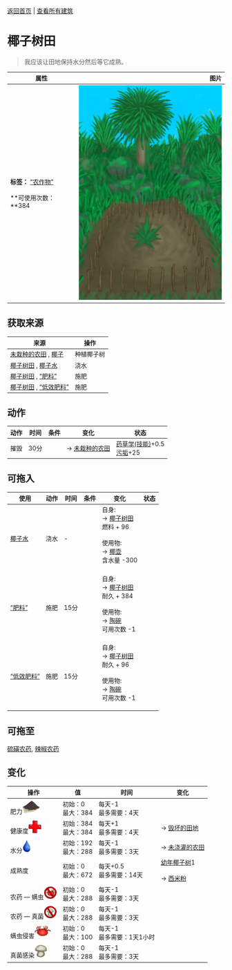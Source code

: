 [返回首页](index.md)   |  [查看所有建筑](building.md)
# 椰子树田  
> 我应该让田地保持水分然后等它成熟。  
  
  属性  |   图片   
 ----  |  ----:   
 **标签：**	[“农作物”](tag_Crop.md)<br><br>**可使用次数：**384  |  ![](Sprite/CropPlotGrowing.png)   
  
## 获取来源  
来源  |  操作  
----  |  ----  
[未栽种的农田](CropPlotEmpty.md) , [椰子](Coconut.md)  |  种植椰子树  
[椰子树田](CropPlotPalmTree.md) , [椰子水](LQ_CoconutWater.md)  |  浇水  
[椰子树田](CropPlotPalmTree.md) , [“肥料”](tag_Fertilizer.md)  |  施肥  
[椰子树田](CropPlotPalmTree.md) , [“低效肥料”](tag_FertilizerWeak.md)  |  施肥  
## 动作  
动作  |  时间  |  条件  |  变化  |  状态  
----  |  ----  |  ----  |  ----  |  ----  
摧毁  |  30分  |    |  → [未栽种的农田](CropPlotEmpty.md)<br>  |  [药草学(技能)](Skill_Herbology.md)+0.5<br>[污垢](Filth.md)+25  
## 可拖入  
使用  |  动作  |  时间  |  条件  |  变化  |  状态  
----  |  ----  |  ----  |  ----  |  ----  |  ----  
[椰子水](LQ_CoconutWater.md)  |  浇水  |  -  |    |  自身:<br>→ [椰子树田](CropPlotPalmTree.md)<br>燃料 + 96<br><br>使用物:<br>→ [椰壶](CoconutFlask.md)<br>含水量  -300<br><br>  |    
[“肥料”](tag_Fertilizer.md)  |  施肥  |  15分  |    |  自身:<br>→ [椰子树田](CropPlotPalmTree.md)<br>耐久 + 384<br><br>使用物:<br>→ [陶碗](ClayBowl.md)<br>可用次数  -1<br><br>  |    
[“低效肥料”](tag_FertilizerWeak.md)  |  施肥  |  15分  |    |  自身:<br>→ [椰子树田](CropPlotPalmTree.md)<br>耐久 + 96<br><br>使用物:<br>→ [陶碗](ClayBowl.md)<br>可用次数  -1<br><br>  |    
## 可拖至  
[硫磺农药](LQ_PesticideBrimstone.md), [辣椒农药](LQ_PesticideChilli.md)  
## 变化  
操作  |  值  |  时间  |  变化  
----  |  ----  |  ----  |  ----  
肥力<img decoding="async" src="Sprite/FineDirt.png" style="height:30px;">  |  初始：0<br>最大：384  |  每天-1<br>最多需要：4天  |    
健康度<img decoding="async" src="Sprite/Health.png" style="height:30px;">  |  初始：384<br>最大：384  |  每天+1<br>最多需要：4天  |  → [毁坏的田地](CropPlotRuined.md)  
水分<img decoding="async" src="Sprite/Thirst.png" style="height:30px;">  |  初始：192<br>最大：288  |  每天-1<br>最多需要：3天  |  → [未浇灌的农田](CropPlotDry.md)  
成熟度  |  初始：0<br>最大：672  |  每天+0.5<br>最多需要：14天  |  [幼年椰子树](PalmTreeYoung.md)1 <br><br>→ [西米粉](SagoFlour.md)  
农药 — 螨虫<img decoding="async" src="Sprite/MitesNot.png" style="height:30px;">  |  初始：0<br>最大：288  |  每天-1<br>最多需要：3天  |    
农药 — 真菌<img decoding="async" src="Sprite/FungiNot.png" style="height:30px;">  |  初始：0<br>最大：288  |  每天-1<br>最多需要：3天  |    
螨虫侵害<img decoding="async" src="Sprite/Mites.png" style="height:30px;">  |  初始：0<br>最大：100  |  每天-1<br>最多需要：1天1小时  |    
真菌感染<img decoding="async" src="Sprite/SaturationMushrooms.png" style="height:30px;">  |  初始：0<br>最大：288  |  每天-1<br>最多需要：3天  |    
